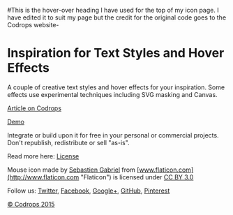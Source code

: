 #This is the hover-over heading I have used for the top of my icon page. I have edited it to suit my page but the credit for the original code goes to the Codrops website-

Inspiration for Text Styles and Hover Effects
=========

A couple of creative text styles and hover effects for your inspiration. Some effects use experimental techniques including SVG masking and Canvas.

[Article on Codrops](http://tympanus.net/codrops/?p=24024)

[Demo](http://tympanus.net/Development/TextStylesHoverEffects/)

Integrate or build upon it for free in your personal or commercial projects. Don't republish, redistribute or sell "as-is". 

Read more here: [License](http://tympanus.net/codrops/licensing/)

Mouse icon made by [Sebastien Gabriel](http://sebastien-gabriel.com "Sebastien Gabriel") from [www.flaticon.com](http://www.flaticon.com "Flaticon") is licensed under [CC BY 3.0](http://creativecommons.org/licenses/by/3.0/ "Creative Commons BY 3.0")

Follow us: [Twitter](http://www.twitter.com/codrops), [Facebook](http://www.facebook.com/pages/Codrops/159107397912), [Google+](https://plus.google.com/101095823814290637419), [GitHub](https://github.com/codrops), [Pinterest](http://www.pinterest.com/codrops/)

[© Codrops 2015](http://www.codrops.com)


